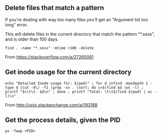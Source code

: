 ## Delete files that match a pattern

If you're dealing with way too many files you'll get an "Argument list too long" error.

This will delete files in the current directory that match the pattern "*.sess", and is older than 100 days.

```
find . -name "*.sess" -mtime +100 -delete
```

From https://stackoverflow.com/a/27265081

## Get inode usage for the current directory

```
echo "Detailed Inode usage for: $(pwd)" ; for d infind -maxdepth 1 -type d |cut -d\/ -f2 |grep -xv . |sort; do c=$(find $d |wc -l) ; printf "$c\t\t- $d\n" ; done ; printf "Total: \t\t$(find $(pwd) | wc -l)\n"
```

From http://unix.stackexchange.com/a/193188

## Get the process details, given the PID

```
ps -fwwp <PID>
```
